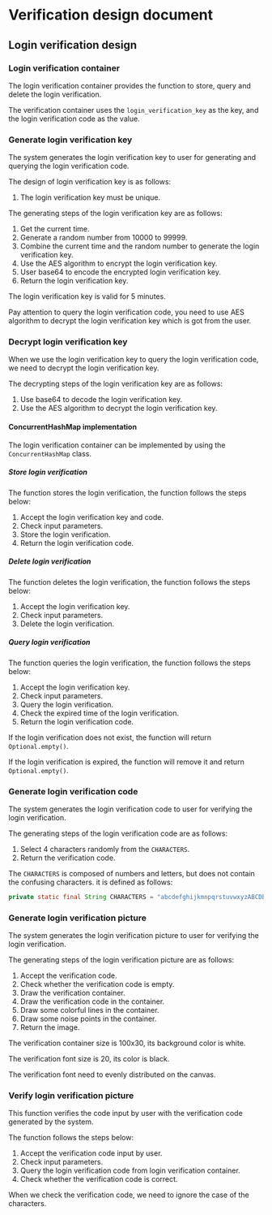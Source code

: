 # Verification design document

## Login verification design

### Login verification container

The login verification container provides the function to store, query and delete the login verification.

The verification container uses the `login_verification_key` as the key, and the login verification code as the value.

### Generate login verification key

The system generates the login verification key to user for generating and querying the login verification code.

The design of login verification key is as follows:

1. The login verification key must be unique.

The generating steps of the login verification key are as follows:

1. Get the current time.
2. Generate a random number from 10000 to 99999.
3. Combine the current time and the random number to generate the login verification key.
4. Use the AES algorithm to encrypt the login verification key.
5. User base64 to encode the encrypted login verification key.
6. Return the login verification key.

The login verification key is valid for 5 minutes.

Pay attention to query the login verification code, you need to use AES algorithm to decrypt the login verification key
which is got from the user.

### Decrypt login verification key

When we use the login verification key to query the login verification code, we need to decrypt the login verification key.

The decrypting steps of the login verification key are as follows:

1. Use base64 to decode the login verification key.
2. Use the AES algorithm to decrypt the login verification key.

#### ConcurrentHashMap implementation

The login verification container can be implemented by using the `ConcurrentHashMap` class.

##### Store login verification

The function stores the login verification, the function follows the steps below:

1. Accept the login verification key and code.
2. Check input parameters.
3. Store the login verification.
4. Return the login verification code.

##### Delete login verification

The function deletes the login verification, the function follows the steps below:

1. Accept the login verification key.
2. Check input parameters.
3. Delete the login verification.

##### Query login verification

The function queries the login verification, the function follows the steps below:

1. Accept the login verification key.
2. Check input parameters.
3. Query the login verification.
4. Check the expired time of the login verification.
5. Return the login verification code.

If the login verification does not exist, the function will return `Optional.empty()`.

If the login verification is expired, the function will remove it and return `Optional.empty()`.

### Generate login verification code

The system generates the login verification code to user for verifying the login verification.

The generating steps of the login verification code are as follows:

1. Select 4 characters randomly from the `CHARACTERS`.
2. Return the verification code.

The `CHARACTERS` is composed of numbers and letters, but does not contain the confusing characters. it is defined as follows:

```java
private static final String CHARACTERS = "abcdefghijkmnpqrstuvwxyzABCDEFGHJKLMNPQRSTUVWXYZ23456789";
```

### Generate login verification picture

The system generates the login verification picture to user for verifying the login verification.

The generating steps of the login verification picture are as follows:

1. Accept the verification code.
2. Check whether the verification code is empty.
3. Draw the verification container.
4. Draw the verification code in the container.
5. Draw some colorful lines in the container.
6. Draw some noise points in the container.
7. Return the image.

The verification container size is 100x30, its background color is white.

The verification font size is 20, its color is black.

The verification font need to evenly distributed on the canvas. 

### Verify login verification picture

This function verifies the code input by user with the verification code generated by the system.

The function follows the steps below:

1. Accept the verification code input by user.
2. Check input parameters.
3. Query the login verification code from login verification container.
4. Check whether the verification code is correct.

When we check the verification code, we need to ignore the case of the characters.